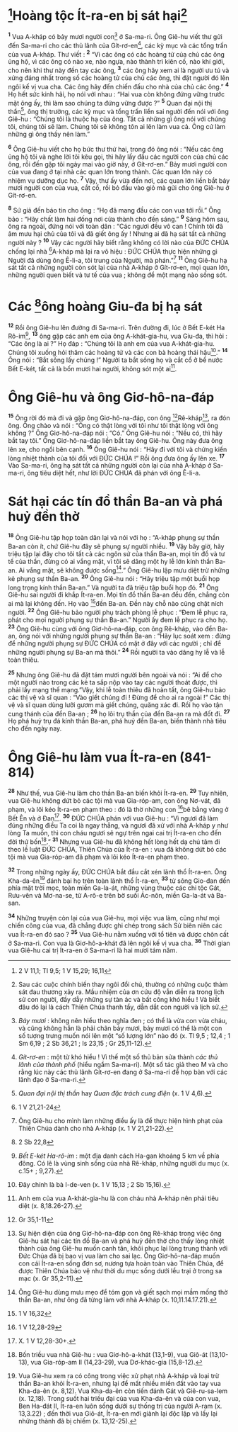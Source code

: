 # [^1*]Hoàng tộc Ít-ra-en bị sát hại[^1]
<sup><b>1</b></sup> Vua A-kháp có bảy mươi người con[^2] ở Sa-ma-ri. Ông Giê-hu viết thư gửi đến Sa-ma-ri cho các thủ lãnh của Gít-rơ-en[^3], các kỳ mục và các tổng trấn của vua A-kháp. Thư viết : <sup><b>2</b></sup> “Vì các ông có các hoàng tử của chủ các ông ủng hộ, vì các ông có nào xe, nào ngựa, nào thành trì kiên cố, nào khí giới, cho nên khi thư này đến tay các ông, <sup><b>3</b></sup> các ông hãy xem ai là người ưu tú và xứng đáng nhất trong số các hoàng tử của chủ các ông, thì đặt người đó lên ngôi kế vị vua cha. Các ông hãy đến chiến đấu cho nhà của chủ các ông.” <sup><b>4</b></sup> Họ hết sức kinh hãi, họ nói với nhau : “Hai vua còn không đứng vững trước mặt ông ấy, thì làm sao chúng ta đứng vững được ?” <sup><b>5</b></sup> Quan đại nội thị thần[^4], ông thị trưởng, các kỳ mục và tổng trấn liền sai người đến nói với ông Giê-hu : “Chúng tôi là thuộc hạ của ông. Tất cả những gì ông nói với chúng tôi, chúng tôi sẽ làm. Chúng tôi sẽ không tôn ai lên làm vua cả. Ông cứ làm những gì ông thấy nên làm.”

<sup><b>6</b></sup> Ông Giê-hu viết cho họ bức thư thứ hai, trong đó ông nói : “Nếu các ông ủng hộ tôi và nghe lời tôi kêu gọi, thì hãy lấy đầu các người con của chủ các ông, rồi đến gặp tôi ngày mai vào giờ này, ở Gít-rơ-en.” Bảy mươi người con của vua đang ở tại nhà các quan lớn trong thành. Các quan lớn này có nhiệm vụ dưỡng dục họ. <sup><b>7</b></sup> Vậy, thư ấy vừa đến nơi, các quan lớn liền bắt bảy mươi người con của vua, cắt cổ, rồi bỏ đầu vào giỏ mà gửi cho ông Giê-hu ở Gít-rơ-en.

<sup><b>8</b></sup> Sứ giả đến báo tin cho ông : “Họ đã mang đầu các con vua tới rồi.” Ông bảo : “Hãy chất làm hai đống nơi cửa thành cho đến sáng.” <sup><b>9</b></sup> Sáng hôm sau, ông ra ngoài, đứng nói với toàn dân : “Các ngươi đều vô can ! Chính tôi đã âm mưu hại chủ của tôi và đã giết ông ấy ! Nhưng ai đã hạ sát tất cả những người này ? <sup><b>10</b></sup> Vậy các người hãy biết rằng không có lời nào của ĐỨC CHÚA chống lại nhà [^2*]A-kháp mà lại ra vô hiệu : ĐỨC CHÚA thực hiện những gì Người đã dùng ông Ê-li-a, tôi trung của Người, mà phán.”[^5] <sup><b>11</b></sup> Ông Giê-hu hạ sát tất cả những người còn sót lại của nhà A-kháp ở Gít-rơ-en, mọi quan lớn, những người quen biết và tư tế của vua ; không để một mạng nào sống sót.

# Các [^3*]ông hoàng Giu-đa bị hạ sát
<sup><b>12</b></sup> Rồi ông Giê-hu lên đường đi Sa-ma-ri. Trên đường đi, lúc ở Bết E-két Ha Rô-im[^6], <sup><b>13</b></sup> ông gặp các anh em của ông A-khát-gia-hu, vua Giu-đa, thì hỏi : “Các ông là ai ?” Họ đáp : “Chúng tôi là anh em của vua A-khát-gia-hu. Chúng tôi xuống hỏi thăm các hoàng tử và các con bà hoàng thái hậu[^7].” <sup><b>14</b></sup> Ông nói : “Bắt sống lấy chúng !” Người ta bắt sống họ và cắt cổ ở bể nước Bết E-két, tất cả là bốn mươi hai người, không sót một ai[^8].

# Ông Giê-hu và ông Giơ-hô-na-đáp
<sup><b>15</b></sup> Ông rời đó mà đi và gặp ông Giơ-hô-na-đáp, con ông [^4*]Rê-kháp[^9], ra đón ông. Ông chào và nói : “Ông có thật lòng với tôi như tôi thật lòng với ông không ?” Ông Giơ-hô-na-đáp nói : “Có.” Ông Giê-hu nói : “Nếu có, thì hãy bắt tay tôi.” Ông Giơ-hô-na-đáp liền bắt tay ông Giê-hu. Ông này đưa ông lên xe, cho ngồi bên cạnh. <sup><b>16</b></sup> Ông Giê-hu nói : “Hãy đi với tôi và chứng kiến lòng nhiệt thành của tôi đối với ĐỨC CHÚA !” Rồi ông đưa ông ấy lên xe. <sup><b>17</b></sup> Vào Sa-ma-ri, ông hạ sát tất cả những người còn lại của nhà A-kháp ở Sa-ma-ri, ông tiêu diệt hết, như lời ĐỨC CHÚA đã phán với ông Ê-li-a.

# Sát hại các tín đồ thần Ba-an và phá huỷ đền thờ
<sup><b>18</b></sup> Ông Giê-hu tập họp toàn dân lại và nói với họ : “A-kháp phụng sự thần Ba-an còn ít, chứ Giê-hu đây sẽ phụng sự người nhiều. <sup><b>19</b></sup> Vậy bây giờ, hãy triệu tập lại đây cho tôi tất cả các ngôn sứ của thần Ba-an, mọi tín đồ và tư tế của thần, đừng có ai vắng mặt, vì tôi sẽ dâng một hy lễ lớn kính thần Ba-an. Ai vắng mặt, sẽ không được sống[^10].” Ông Giê-hu lập mưu diệt trừ những kẻ phụng sự thần Ba-an. <sup><b>20</b></sup> Ông Giê-hu nói : “Hãy triệu tập một buổi họp long trọng kính thần Ba-an.” Và người ta đã triệu tập buổi họp đó. <sup><b>21</b></sup> Ông Giê-hu sai người đi khắp Ít-ra-en. Mọi tín đồ thần Ba-an đều đến, chẳng còn ai mà lại không đến. Họ vào [^5*]đền Ba-an. Đền này chỗ nào cũng chật ních người. <sup><b>22</b></sup> Ông Giê-hu bảo người phụ trách phòng lễ phục : “Đem lễ phục ra, phát cho mọi người phụng sự thần Ba-an.” Người ấy đem lễ phục ra cho họ. <sup><b>23</b></sup> Ông Giê-hu cùng với ông Giơ-hô-na-đáp, con ông Rê-kháp, vào đền Ba-an, ông nói với những người phụng sự thần Ba-an : “Hãy lục soát xem : đừng để những người phụng sự ĐỨC CHÚA có mặt ở đây với các người ; chỉ để những người phụng sự Ba-an mà thôi.” <sup><b>24</b></sup> Rồi người ta vào dâng hy lễ và lễ toàn thiêu.

<sup><b>25</b></sup> Nhưng ông Giê-hu đã đặt tám mươi người bên ngoài và nói : “Ai để cho một người nào trong các kẻ ta sắp nộp vào tay các người thoát được, thì phải lấy mạng thế mạng.”Vậy, khi lễ toàn thiêu đã hoàn tất, ông Giê-hu bảo các thị vệ và sĩ quan : “Vào giết chúng đi ! Đừng để cho ai ra ngoài !” Các thị vệ và sĩ quan dùng lưỡi gươm mà giết chúng, quăng xác đi. Rồi họ vào tận cung thánh của đền Ba-an ; <sup><b>26</b></sup> họ lôi trụ thần của đền Ba-an ra mà đốt đi. <sup><b>27</b></sup> Họ phá huỷ trụ đá kính thần Ba-an, phá huỷ đền Ba-an, biến thành nhà tiêu cho đến ngày nay.

# Ông Giê-hu làm vua Ít-ra-en (841-814)
<sup><b>28</b></sup> Như thế, vua Giê-hu làm cho thần Ba-an biến khỏi Ít-ra-en. <sup><b>29</b></sup> Tuy nhiên, vua Giê-hu không dứt bỏ các tội mà vua Gia-róp-am, con ông Nơ-vát, đã phạm, và lôi kéo Ít-ra-en phạm theo : đó là thờ những con [^6*]bê bằng vàng ở Bết Ên và ở Đan[^11]. <sup><b>30</b></sup> ĐỨC CHÚA phán với vua Giê-hu : “Vì ngươi đã làm đúng những điều Ta coi là ngay thẳng, và ngươi đã xử với nhà A-kháp y như lòng Ta muốn, thì con cháu ngươi sẽ ngự trên ngai cai trị Ít-ra-en cho đến đời thứ bốn[^12].” <sup><b>31</b></sup> Nhưng vua Giê-hu đã không hết lòng hết dạ chú tâm đi theo lề luật ĐỨC CHÚA, Thiên Chúa của Ít-ra-en : vua đã không dứt bỏ các tội mà vua Gia-róp-am đã phạm và lôi kéo Ít-ra-en phạm theo.

<sup><b>32</b></sup> Trong những ngày ấy, ĐỨC CHÚA bắt đầu cắt xén lãnh thổ Ít-ra-en. Ông Kha-da-ên[^13] đánh bại họ trên toàn lãnh thổ Ít-ra-en, <sup><b>33</b></sup> từ sông Gio-đan đến phía mặt trời mọc, toàn miền Ga-la-át, những vùng thuộc các chi tộc Gát, Rưu-vên và Mơ-na-se, từ A-rô-e trên bờ suối Ác-nôn, miền Ga-la-át và Ba-san.

<sup><b>34</b></sup> Những truyện còn lại của vua Giê-hu, mọi việc vua làm, cũng như mọi chiến công của vua, đã chẳng được ghi chép trong sách Sử biên niên các vua Ít-ra-en đó sao ? <sup><b>35</b></sup> Vua Giê-hu nằm xuống với tổ tiên và được chôn cất ở Sa-ma-ri. Con vua là Giơ-hô-a-khát đã lên ngôi kế vị vua cha. <sup><b>36</b></sup> Thời gian vua Giê-hu cai trị Ít-ra-en ở Sa-ma-ri là hai mươi tám năm.

[^1]: Sau các cuộc chính biến thay ngôi đổi chủ, thường có những cuộc thảm sát đau thương xảy ra. Mầu nhiệm của ơn cứu độ vẫn diễn ra trong lịch sử con người, đầy dẫy những sự tàn ác và bất công khó hiểu ! Và biết đâu đó lại là cách Thiên Chúa thanh tẩy, dẫn dắt con người và lịch sử.
[^2]: <i>Bảy mươi</i> : không nên hiểu theo nghĩa đen ; có thể là vừa con vừa cháu, và cũng không hẳn là phải chãn bảy mươi, bảy mươi có thể là một con số tượng trưng muốn nói lên một “số lượng lớn” nào đó (x. Tl 9,5 ; 12,4 ; 1 Sm 6,19 ; 2 Sb 36,21 ; Is 23,15 ; Gr 25,11-12).
[^3]: <i>Gít-rơ-en</i> : một từ khó hiểu ! Vì thế một số thủ bản sửa thành <i>các thủ lãnh của thành phố</i> (hiểu ngầm Sa-ma-ri). Một số tác giả theo M và cho rằng lúc này các thủ lãnh Gít-rơ-en đang ở Sa-ma-ri để họp bàn với các lãnh đạo ở Sa-ma-ri.
[^4]: <i>Quan đại nội thị thần</i> hay <i>Quan đặc trách cung điện</i> (x. 1 V 4,6).
[^5]: Ông Giê-hu cho mình làm những điều ấy là để thực hiện hình phạt của Thiên Chúa dành cho nhà A-kháp (x. 1 V 21,21-22).
[^6]: <i>Bết E-két Ha-rô-im</i> : một địa danh cách Ha-gan khoảng 5 km về phía đông. Có lẽ là vùng sinh sống của nhà Rê-kháp, những người du mục (x. c.15+ ; 9,27).
[^7]: Đây chính là bà I-de-ven (x. 1 V 15,13 ; 2 Sb 15,16).
[^8]: Anh em của vua A-khát-gia-hu là con cháu nhà A-kháp nên phải tiêu diệt (x. 8,18.26-27).
[^9]: Sự hiện diện của ông Giơ-hô-na-đáp con ông Rê-kháp trong việc ông Giê-hu sát hại các tín đồ Ba-an và phá huỷ đền thờ cho thấy lòng nhiệt thành của ông Giê-hu muốn canh tân, khôi phục lại lòng trung thành với Đức Chúa đã bị bao vị vua làm cho sai lạc. Ông Giơ-hô-na-đáp muốn con cái Ít-ra-en sống đơn sơ, nương tựa hoàn toàn vào Thiên Chúa, để được Thiên Chúa bảo vệ như thời du mục sống dưới lều trại ở trong sa mạc (x. Gr 35,2-11).
[^10]: Ông Giê-hu dùng mưu mẹo để tóm gọn và giết sạch mọi mầm mống thờ thần Ba-an, như ông đã từng làm với nhà A-kháp (x. 10,11.14.17.21).
[^11]: X. 1 V 12,28-30+.
[^12]: Bốn triều vua nhà Giê-hu : vua Giơ-hô-a-khát (13,1-9), vua Giô-át (13,10-13), vua Gia-róp-am II (14,23-29), vua Dơ-khác-gia (15,8-12).
[^13]: Vua Giê-hu xem ra có công trong việc xử phạt nhà A-kháp và loại trừ thần Ba-an khỏi Ít-ra-en, nhưng lại để mất nhiều miền đất vào tay vua Kha-da-ên (x. 8,12). Vua Kha-da-ên còn tiến đánh Gát và Giê-ru-sa-lem (x. 12,18). Trong suốt hai triều đại của vua Kha-da-ên và của con vua, Ben Ha-đát II, Ít-ra-en luôn sống dưới sự thống trị của người A-ram (x. 13,3.22) ; đến thời vua Giô-át, Ít-ra-en mới giành lại độc lập và lấy lại những thành đã bị chiếm (x. 13,12-25).
[^1*]: 2 V 11,1; Tl 9,5; 1 V 15,29; 16,11
[^2*]: 1 V 21,21-24
[^3*]: 2 Sb 22,8
[^4*]: Gr 35,1-11
[^5*]: 1 V 16,32
[^6*]: 1 V 12,28-29
